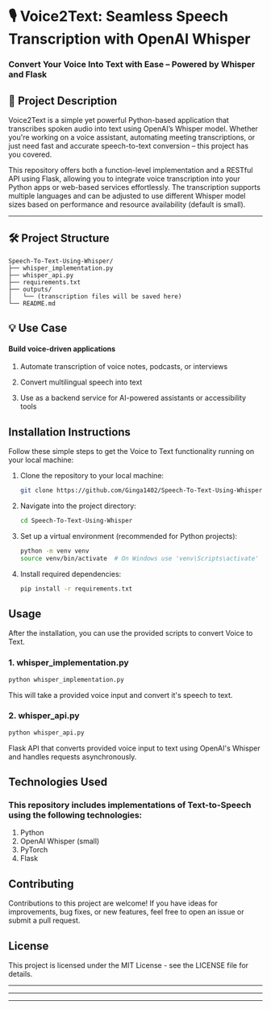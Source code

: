 # **🎙️ Voice2Text: Seamless Speech Transcription with OpenAI Whisper**

### **Convert Your Voice Into Text with Ease – Powered by Whisper and Flask**


## **📌 Project Description**
Voice2Text is a simple yet powerful Python-based application that transcribes spoken audio into text using OpenAI’s Whisper model. Whether you're working on a voice assistant, automating meeting transcriptions, or just need fast and accurate speech-to-text conversion – this project has you covered.

This repository offers both a function-level implementation and a RESTful API using Flask, allowing you to integrate voice transcription into your Python apps or web-based services effortlessly. The transcription supports multiple languages and can be adjusted to use different Whisper model sizes based on performance and resource availability (default is small).

---

## **🛠️ Project Structure**

```
Speech-To-Text-Using-Whisper/
├── whisper_implementation.py
├── whisper_api.py
├── requirements.txt
├── outputs/
│   └── (transcription files will be saved here)
└── README.md
```

## **💡 Use Case**

#### Build voice-driven applications

1. Automate transcription of voice notes, podcasts, or interviews

2. Convert multilingual speech into text

3. Use as a backend service for AI-powered assistants or accessibility tools


## **Installation Instructions**

Follow these simple steps to get the Voice to Text functionality running on your local machine:

1. Clone the repository to your local machine:
    ```bash
    git clone https://github.com/Ginga1402/Speech-To-Text-Using-Whisper.git
    ```
2. Navigate into the project directory:
    ```bash
    cd Speech-To-Text-Using-Whisper
    ```
3. Set up a virtual environment (recommended for Python projects):
    ```bash
    python -m venv venv
    source venv/bin/activate  # On Windows use 'venv\Scripts\activate'
    ```
4. Install required dependencies:
    ```bash
    pip install -r requirements.txt
    ```



## **Usage**

After the installation, you can use the provided scripts to convert Voice to Text.

### 1. **whisper_implementation.py**


```bash
python whisper_implementation.py
```

This will take a provided voice input and convert it's speech to text.

### 2. **whisper_api.py**


```bash
python whisper_api.py
```
Flask API that converts provided voice input to text using OpenAI's Whisper and handles requests asynchronously.


## **Technologies Used**
   
### This repository includes implementations of Text-to-Speech using the following technologies:

1. Python
2. OpenAI Whisper (small)
3. PyTorch
4. Flask

## **Contributing**
Contributions to this project are welcome! If you have ideas for improvements, bug fixes, or new features, feel free to open an issue or submit a pull request.

## **License**
This project is licensed under the MIT License - see the LICENSE file for details.

---



---







--- 

```
